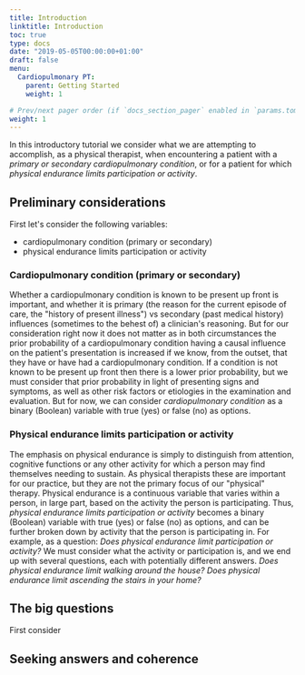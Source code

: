 ```yaml
---
title: Introduction
linktitle: Introduction
toc: true
type: docs
date: "2019-05-05T00:00:00+01:00"
draft: false
menu:
  Cardiopulmonary PT:
    parent: Getting Started
    weight: 1

# Prev/next pager order (if `docs_section_pager` enabled in `params.toml`)
weight: 1
---
```


In this introductory tutorial we consider what we are attempting to accomplish, as a physical therapist, when encountering a patient with a *primary or secondary cardiopulmonary condition*, or for a patient for which *physical endurance limits participation or activity*.

## Preliminary considerations

First let's consider the following variables:
* cardiopulmonary condition (primary or secondary)
* physical endurance limits participation or activity

### Cardiopulmonary condition (primary or secondary)

Whether a cardiopulmonary condition is known to be present up front is important, and whether it is primary (the reason for the current episode of care, the "history of present illness") vs secondary (past medical history) influences (sometimes to the behest of) a clinician's reasoning. But for our consideration right now it does not matter as in both circumstances the prior probability of a cardiopulmonary condition having a causal influence on the patient's presentation is increased if we know, from the outset, that they have or have had a cardiopulmonary condition. If a condition is not known to be present up front then there is a lower prior probability, but we must consider that prior probability in light of presenting signs and symptoms, as well as other risk factors or etiologies in the examination and evaluation. But for now, we can consider *cardiopulmonary condition* as a binary (Boolean) variable with true (yes) or false (no) as options.

### Physical endurance limits participation or activity

The emphasis on physical endurance is simply to distinguish from attention, cognitive functions or any other activity for which a person may find themselves needing to sustain. As physical therapists these are important for our practice, but they are not the primary focus of our "physical" therapy. Physical endurance is a continuous variable that varies within a person, in large part, based on the activity the person is participating. Thus, *physical endurance limits participation or activity* becomes a binary (Boolean) variable with true (yes) or false (no) as options, and can be further broken down by activity that the person is participating in. For example, as a question: *Does physical endurance limit participation or activity?* We must consider what the activity or participation is, and we end up with several questions, each with potentially different answers. *Does physical endurance limit walking around the house?* *Does physical endurance limit ascending the stairs in your home?*

## The big questions

First consider

## Seeking answers and coherence
